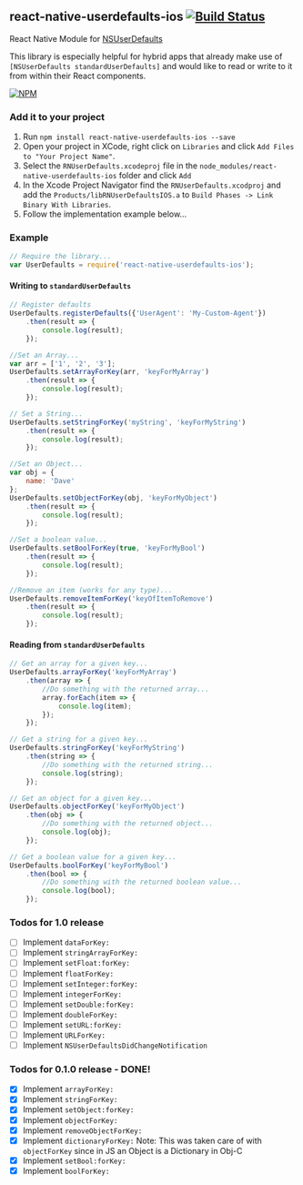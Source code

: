 ## react-native-userdefaults-ios [![Build Status](https://travis-ci.org/dsibiski/react-native-userdefaults-ios.svg?branch=master)](https://travis-ci.org/dsibiski/react-native-userdefaults-ios)
React Native Module for [NSUserDefaults](https://developer.apple.com/library/ios/documentation/Cocoa/Reference/Foundation/Classes/NSUserDefaults_Class/)

This library is especially helpful for hybrid apps that already make use of `[NSUserDefaults standardUserDefaults]` and would like to read or write to it from within their React components.

[![NPM](https://nodei.co/npm/react-native-userdefaults-ios.png?downloads=true&downloadRank=true&stars=true)](https://nodei.co/npm/react-native-userdefaults-ios/)

### Add it to your project

1. Run `npm install react-native-userdefaults-ios --save`
2. Open your project in XCode, right click on `Libraries` and click `Add
   Files to "Your Project Name"`.
3. Select the `RNUserDefaults.xcodeproj` file in the `node_modules/react-native-userdefaults-ios` folder and click `Add`
4. In the Xcode Project Navigator find the `RNUserDefaults.xcodproj` and add the  `Products/libRNUserDefaultsIOS.a` to `Build Phases -> Link Binary With Libraries`.
5. Follow the implementation example below...

### Example

```javascript
// Require the library...
var UserDefaults = require('react-native-userdefaults-ios');
```

#### Writing to `standardUserDefaults`
```javascript
// Register defaults
UserDefaults.registerDefaults({'UserAgent': 'My-Custom-Agent'})
    .then(result => {
        console.log(result);
    });

//Set an Array...
var arr = ['1', '2', '3'];
UserDefaults.setArrayForKey(arr, 'keyForMyArray')
    .then(result => {
        console.log(result);
    });

// Set a String...
UserDefaults.setStringForKey('myString', 'keyForMyString')
    .then(result => {
        console.log(result);
    });

//Set an Object...
var obj = {
    name: 'Dave'
};
UserDefaults.setObjectForKey(obj, 'keyForMyObject')
    .then(result => {
        console.log(result);
    });

//Set a boolean value...
UserDefaults.setBoolForKey(true, 'keyForMyBool')
    .then(result => {
        console.log(result);
    });

//Remove an item (works for any type)...
UserDefaults.removeItemForKey('keyOfItemToRemove')
    .then(result => {
        console.log(result);
    });
```

#### Reading from `standardUserDefaults`
```javascript
// Get an array for a given key...
UserDefaults.arrayForKey('keyForMyArray')
    .then(array => {
        //Do something with the returned array...
        array.forEach(item => {
            console.log(item);
        });
    });

// Get a string for a given key...
UserDefaults.stringForKey('keyForMyString')
    .then(string => {
        //Do something with the returned string...
        console.log(string);
    });

// Get an object for a given key...
UserDefaults.objectForKey('keyForMyObject')
    .then(obj => {
        //Do something with the returned object...
        console.log(obj);
    });

// Get a boolean value for a given key...
UserDefaults.boolForKey('keyForMyBool')
    .then(bool => {
        //Do something with the returned boolean value...
        console.log(bool);
    });
```

### Todos for 1.0 release

- [ ] Implement `dataForKey:`
- [ ] Implement `stringArrayForKey:`
- [ ] Implement `setFloat:forKey:`
- [ ] Implement `floatForKey:`
- [ ] Implement `setInteger:forKey:`
- [ ] Implement `integerForKey:`
- [ ] Implement `setDouble:forKey:`
- [ ] Implement `doubleForKey:`
- [ ] Implement `setURL:forKey:`
- [ ] Implement `URLForKey:`
- [ ] Implement `NSUserDefaultsDidChangeNotification`

### Todos for 0.1.0 release - DONE!

- [x] Implement `arrayForKey:`
- [x] Implement `stringForKey:`
- [x] Implement `setObject:forKey:`
- [x] Implement `objectForKey:`
- [x] Implement `removeObjectForKey:`
- [x] Implement `dictionaryForKey:` Note: This was taken care of with `objectForKey` since in JS an Object is a Dictionary in Obj-C
- [x] Implement `setBool:forKey:`
- [x] Implement `boolForKey:`
